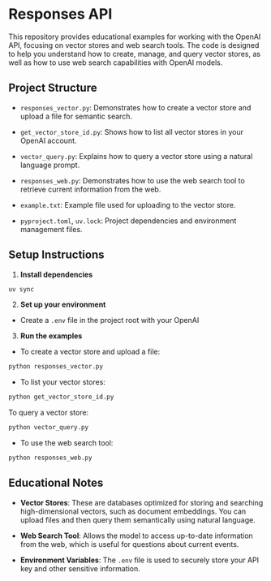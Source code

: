 # Responses API

This repository provides educational examples for working with the OpenAI API, focusing on vector stores and web search tools. The code is designed to help you understand how to create, manage, and query vector stores, as well as how to use web search capabilities with OpenAI models.

## Project Structure

- `responses_vector.py`: Demonstrates how to create a vector store and upload a file for semantic search.

- `get_vector_store_id.py`: Shows how to list all vector stores in your OpenAI account.

- `vector_query.py`: Explains how to query a vector store using a natural language prompt.

- `responses_web.py`: Demonstrates how to use the web search tool to retrieve current information from the web.

- `example.txt`: Example file used for uploading to the vector store.

- `pyproject.toml`, `uv.lock`: Project dependencies and environment management files.

## Setup Instructions

1. **Install dependencies**
   
```bash
uv sync
```
   

2. **Set up your environment**

- Create a `.env` file in the project root with your OpenAI 


3. **Run the examples**

- To create a vector store and upload a file:

```bash
python responses_vector.py
```

- To list your vector stores:

```bash
python get_vector_store_id.py
```

To query a vector store:
```bash
python vector_query.py
```

- To use the web search tool:

```bash
python responses_web.py
```

## Educational Notes

- **Vector Stores**: These are databases optimized for storing and searching high-dimensional vectors, such as document embeddings. You can upload files and then query them semantically using natural language.

- **Web Search Tool**: Allows the model to access up-to-date information from the web, which is useful for questions about current events.

- **Environment Variables**: The `.env` file is used to securely store your API key and other sensitive information.



